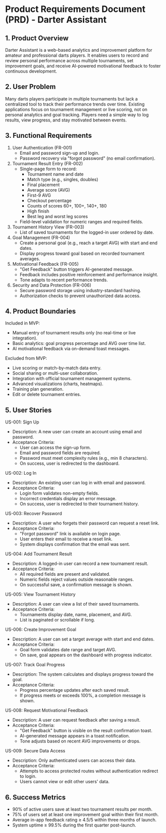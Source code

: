 # Product Requirements Document (PRD) - Darter Assistant

## 1. Product Overview
Darter Assistant is a web-based analytics and improvement platform for amateur and professional darts players. It enables users to record and review personal performance across multiple tournaments, set improvement goals, and receive AI-powered motivational feedback to foster continuous development.

## 2. User Problem
Many darts players participate in multiple tournaments but lack a centralized tool to track their performance trends over time. Existing applications focus on tournament management or live scoring, not on personal analytics and goal tracking. Players need a simple way to log results, view progress, and stay motivated between events.

## 3. Functional Requirements
1. User Authentication (FR-001)
   - Email and password sign-up and login.
   - Password recovery via "forgot password" (no email confirmation).
2. Tournament Result Entry (FR-002)
   - Single-page form to record:
     - Tournament name and date
     - Match type (e.g., singles, doubles)
     - Final placement
     - Average score (AVG)
     - First-9 AVG
     - Checkout percentage
     - Counts of scores 60+, 100+, 140+, 180
     - High finish
     - Best leg and worst leg scores
   - Field-level validation for numeric ranges and required fields.
3. Tournament History View (FR-003)
   - List of saved tournaments for the logged-in user ordered by date.
4. Goal Management (FR-004)
   - Create a personal goal (e.g., reach a target AVG) with start and end dates.
   - Display progress toward goal based on recorded tournament averages.
5. Motivational Feedback (FR-005)
   - "Get Feedback" button triggers AI-generated message.
   - Feedback includes positive reinforcement and performance insight.
   - Tone adapts to recent performance trends.
6. Security and Data Protection (FR-006)
   - Secure password storage using industry-standard hashing.
   - Authorization checks to prevent unauthorized data access.

## 4. Product Boundaries
Included in MVP:
- Manual entry of tournament results only (no real-time or live integration).
- Basic analytics: goal progress percentage and AVG over time list.
- AI motivational feedback via on-demand toast messages.

Excluded from MVP:
- Live scoring or match-by-match data entry.
- Social sharing or multi-user collaboration.
- Integration with official tournament management systems.
- Advanced visualizations (charts, heatmaps).
- Training plan generation.
- Edit or delete tournament entries.

## 5. User Stories

US-001: Sign Up
- Description: A new user can create an account using email and password.
- Acceptance Criteria:
  - User can access the sign-up form.
  - Email and password fields are required.
  - Password must meet complexity rules (e.g., min 8 characters).
  - On success, user is redirected to the dashboard.

US-002: Log In
- Description: An existing user can log in with email and password.
- Acceptance Criteria:
  - Login form validates non-empty fields.
  - Incorrect credentials display an error message.
  - On success, user is redirected to their tournament history.

US-003: Recover Password
- Description: A user who forgets their password can request a reset link.
- Acceptance Criteria:
  - "Forgot password" link is available on login page.
  - User enters their email to receive a reset link.
  - System displays confirmation that the email was sent.

US-004: Add Tournament Result
- Description: A logged-in user can record a new tournament result.
- Acceptance Criteria:
  - All required fields are present and validated.
  - Numeric fields reject values outside reasonable ranges.
  - On successful save, a confirmation message is shown.

US-005: View Tournament History
- Description: A user can view a list of their saved tournaments.
- Acceptance Criteria:
  - Tournaments display date, name, placement, and AVG.
  - List is paginated or scrollable if long.

US-006: Create Improvement Goal
- Description: A user can set a target average with start and end dates.
- Acceptance Criteria:
  - Goal form validates date range and target AVG.
  - On save, goal appears on the dashboard with progress indicator.

US-007: Track Goal Progress
- Description: The system calculates and displays progress toward the goal.
- Acceptance Criteria:
  - Progress percentage updates after each saved result.
  - If progress meets or exceeds 100%, a completion message is shown.

US-008: Request Motivational Feedback
- Description: A user can request feedback after saving a result.
- Acceptance Criteria:
  - "Get Feedback" button is visible on the result confirmation toast.
  - AI-generated message appears in a toast notification.
  - Tone adjusts based on recent AVG improvements or drops.

US-009: Secure Data Access
- Description: Only authenticated users can access their data.
- Acceptance Criteria:
  - Attempts to access protected routes without authentication redirect to login.
  - Users cannot view or edit other users' data.

## 6. Success Metrics
- 90% of active users save at least two tournament results per month.
- 75% of users set at least one improvement goal within their first month.
- Average in-app feedback rating ≥ 4.5/5 within three months of launch.
- System uptime ≥ 99.5% during the first quarter post-launch.
